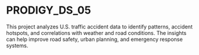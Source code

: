 # PRODIGY_DS_05
This project analyzes U.S. traffic accident data to identify patterns, accident hotspots, and correlations with weather and road conditions. The insights can help improve road safety, urban planning, and emergency response systems.
